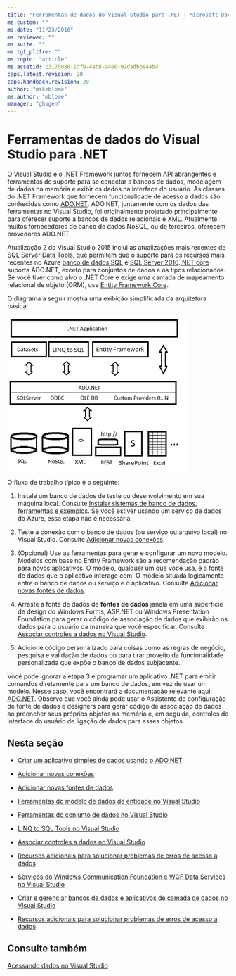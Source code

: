 ```yaml
---
title: "Ferramentas de dados do Visual Studio para .NET | Microsoft Docs"
ms.custom: ""
ms.date: "11/23/2016"
ms.reviewer: ""
ms.suite: ""
ms.tgt_pltfrm: ""
ms.topic: "article"
ms.assetid: c3175080-1dfb-4ab8-a460-92dadbb844b4
caps.latest.revision: 20
caps.handback.revision: 20
author: "mikeblome"
ms.author: "mblome"
manager: "ghogen"
---
```

# Ferramentas de dados do Visual Studio para .NET
O Visual Studio e o .NET Framework juntos fornecem API abrangentes e ferramentas de suporte para se conectar a bancos de dados, modelagem de dados na memória e exibir os dados na interface do usuário.  As classes do .NET Framework que fornecem funcionalidade de acesso a dados são conhecidas como [ADO.NET](https://msdn.microsoft.com/en-us/library/e80y5yhx\(v=vs.110\).aspx). ADO.NET, juntamente com os dados das ferramentas no Visual Studio, foi originalmente projetado principalmente para oferecer suporte a bancos de dados relacionais e XML. Atualmente, muitos fornecedores de banco de dados NoSQL, ou de terceiros, oferecem provedores ADO.NET.  
  
 Atualização 2 do Visual Studio 2015 inclui as atualizações mais recentes de [SQL Server Data Tools](https://msdn.microsoft.com/library/hh272686\(v=vs.103\).aspx), que permitem que o suporte para os recursos mais recentes no Azure [banco de dados SQL](https://azure.microsoft.com/en-us/services/sql-database/) e [SQL Server 2016](https://www.microsoft.com/en-us/server-cloud/products/sql-server-2016/).[.NET core](https://www.dotnetfoundation.org/netcore) suporta ADO.NET, exceto para conjuntos de dados e os tipos relacionados. Se você tiver como alvo o .NET Core e exige uma camada de mapeamento relacional de objeto \(ORM\), use [Entity Framework Core](https://msdn.microsoft.com/en-us/data/ef.aspx).  
  
 O diagrama a seguir mostra uma exibição simplificada da arquitetura básica:  
  
 ![ADO.NET Architecture](../data-tools/media/raddata-ado.net-architecture-diagram.png "raddata ADO.NET Architecture Diagram")  
  
 O fluxo de trabalho típico é o seguinte:  
  
1.  Instale um banco de dados de teste ou desenvolvimento em sua máquina local. Consulte [Instalar sistemas de banco de dados, ferramentas e exemplos](../data-tools/installing-database-systems-tools-and-samples.md). Se você estiver usando um serviço de dados do Azure, essa etapa não é necessária.  
  
2.  Teste a conexão com o banco de dados \(ou serviço ou arquivo local\) no Visual Studio. Consulte [Adicionar novas conexões](../data-tools/add-new-connections.md).  
  
3.  \(Opcional\) Use as ferramentas para gerar e configurar um novo modelo. Modelos com base no Entity Framework são a recomendação padrão para novos aplicativos. O modelo, qualquer um que você usa, é a fonte de dados que o aplicativo interage com. O modelo situada logicamente entre o banco de dados ou serviço e o aplicativo.  Consulte [Adicionar novas fontes de dados](../data-tools/add-new-data-sources.md).  
  
4.  Arraste a fonte de dados de **fontes de dados** janela em uma superfície de design do Windows Forms, ASP.NET ou Windows Presentation Foundation para gerar o código de associação de dados que exibirão os dados para o usuário da maneira que você especificar. Consulte [Associar controles a dados no Visual Studio](../data-tools/bind-controls-to-data-in-visual-studio.md).  
  
5.  Adicione código personalizado para coisas como as regras de negócio, pesquisa e validação de dados ou para tirar proveito da funcionalidade personalizada que expõe o banco de dados subjacente.  
  
 Você pode ignorar a etapa 3 e programar um aplicativo .NET para emitir comandos diretamente para um banco de dados, em vez de usar um modelo. Nesse caso, você encontrará a documentação relevante aqui: [ADO.NET](https://msdn.microsoft.com/en-us/library/e80y5yhx\(v=vs.110\).aspx). Observe que você ainda pode usar o Assistente de configuração de fonte de dados e designers para gerar código de associação de dados ao preencher seus próprios objetos na memória e, em seguida, controles de interface do usuário de ligação de dados para esses objetos.  
  
## Nesta seção  
  
-   [Criar um aplicativo simples de dados usando o ADO.NET](../data-tools/create-a-simple-data-application-by-using-adonet.md)  
  
-   [Adicionar novas conexões](../data-tools/add-new-connections.md)  
  
-   [Adicionar novas fontes de dados](../data-tools/add-new-data-sources.md)  
  
-   [Ferramentas do modelo de dados de entidade no Visual Studio](../data-tools/entity-data-model-tools-in-visual-studio.md)  
  
-   [Ferramentas do conjunto de dados no Visual Studio](../data-tools/dataset-tools-in-visual-studio.md)  
  
-   [LINQ to SQL Tools no Visual Studio](../data-tools/linq-to-sql-tools-in-visual-studio2.md)  
  
-   [Associar controles a dados no Visual Studio](../data-tools/bind-controls-to-data-in-visual-studio.md)  
  
-   [Recursos adicionais para solucionar problemas de erros de acesso a dados](../data-tools/additional-resources-for-troubleshooting-data-access-errors.md)  
  
-   [Serviços do Windows Communication Foundation e WCF Data Services no Visual Studio](../data-tools/windows-communication-foundation-services-and-wcf-data-services-in-visual-studio.md)  
  
-   [Criar e gerenciar bancos de dados e aplicativos de camada de dados no Visual Studio](../data-tools/creating-and-managing-databases-and-data-tier-applications-in-visual-studio.md)  
  
-   [Recursos adicionais para solucionar problemas de erros de acesso a dados](../data-tools/additional-resources-for-troubleshooting-data-access-errors.md)  
  
## Consulte também  
 [Acessando dados no Visual Studio](../data-tools/accessing-data-in-visual-studio.md)